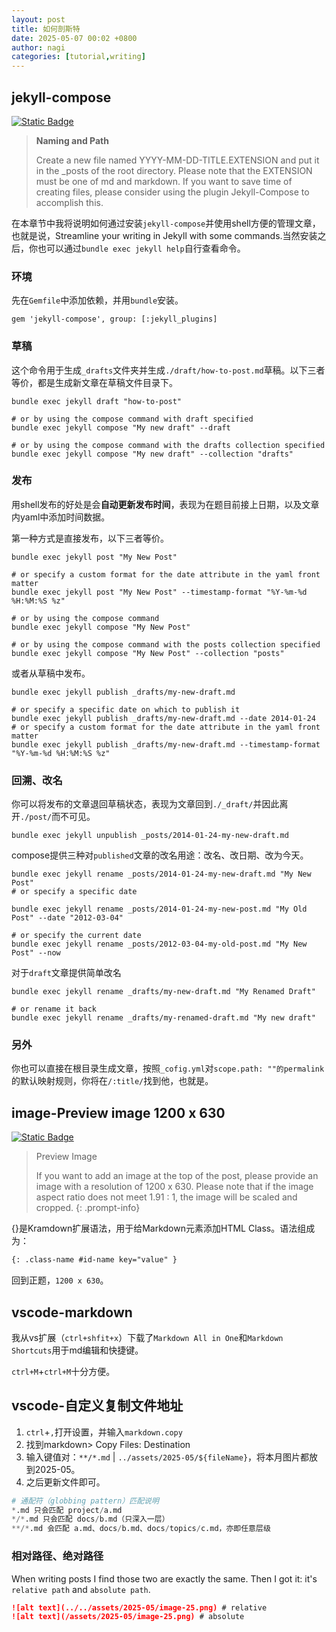 ```yaml
---
layout: post
title: 如何剖斯特
date: 2025-05-07 00:02 +0800
author: nagi
categories: [tutorial,writing]
---
```



## jekyll-compose
[![Static Badge](https://img.shields.io/badge/Jekyll-Compose-55acee)](https://github.com/jekyll/jekyll-compose)
> **Naming and Path**
> 
> Create a new file named YYYY-MM-DD-TITLE.EXTENSION and put it in the _posts of the root directory. Please note that the EXTENSION must be one of md and markdown. If you want to save time of creating files, please consider using the plugin Jekyll-Compose to accomplish this.

在本章节中我将说明如何通过安装`jekyll-compose`并使用shell方便的管理文章，也就是说，Streamline your writing in Jekyll with some commands.当然安装之后，你也可以通过`bundle exec jekyll help`自行查看命令。

### 环境
先在`Gemfile`中添加依赖，并用`bundle`安装。
```
gem 'jekyll-compose', group: [:jekyll_plugins]
```

### 草稿
这个命令用于生成`_drafts`文件夹并生成`./draft/how-to-post.md`草稿。以下三者等价，都是生成新文章在草稿文件目录下。
```shell
bundle exec jekyll draft "how-to-post"

# or by using the compose command with draft specified
bundle exec jekyll compose "My new draft" --draft

# or by using the compose command with the drafts collection specified
bundle exec jekyll compose "My new draft" --collection "drafts"

```

### 发布
用shell发布的好处是会**自动更新发布时间**，表现为在题目前接上日期，以及文章内yaml中添加时间数据。

第一种方式是直接发布，以下三者等价。
```shell
bundle exec jekyll post "My New Post"

# or specify a custom format for the date attribute in the yaml front matter
bundle exec jekyll post "My New Post" --timestamp-format "%Y-%m-%d %H:%M:%S %z"

# or by using the compose command
bundle exec jekyll compose "My New Post"

# or by using the compose command with the posts collection specified
bundle exec jekyll compose "My New Post" --collection "posts"
```
或者从草稿中发布。
```shell
bundle exec jekyll publish _drafts/my-new-draft.md

# or specify a specific date on which to publish it
bundle exec jekyll publish _drafts/my-new-draft.md --date 2014-01-24
# or specify a custom format for the date attribute in the yaml front matter
bundle exec jekyll publish _drafts/my-new-draft.md --timestamp-format "%Y-%m-%d %H:%M:%S %z"
```
### 回溯、改名
你可以将发布的文章退回草稿状态，表现为文章回到`./_draft/`并因此离开`./post/`而不可见。
```shell
bundle exec jekyll unpublish _posts/2014-01-24-my-new-draft.md
```
compose提供三种对`published`文章的改名用途：改名、改日期、改为今天。
```shell
bundle exec jekyll rename _posts/2014-01-24-my-new-draft.md "My New Post"
# or specify a specific date

bundle exec jekyll rename _posts/2014-01-24-my-new-post.md "My Old Post" --date "2012-03-04"

# or specify the current date
bundle exec jekyll rename _posts/2012-03-04-my-old-post.md "My New Post" --now

```
对于`draft`文章提供简单改名
```shell
bundle exec jekyll rename _drafts/my-new-draft.md "My Renamed Draft"

# or rename it back
bundle exec jekyll rename _drafts/my-renamed-draft.md "My new draft"
```

### 另外
你也可以直接在根目录生成文章，按照`_cofig.yml`对`scope.path: ""的permalink`的默认映射规则，你将在`/:title/`找到他，也就是。

## image-Preview image 1200 x 630
[![Static Badge](https://img.shields.io/badge/kramdown-%E6%89%A9%E5%B1%95html-55acee?logo=%23000000&logoColor=%23000000)](https://kramdown.gettalong.org/)
> Preview Image 
> 
> If you want to add an image at the top of the post, please provide an image with a resolution of 1200 x 630. Please note that if the image aspect ratio does not meet 1.91 : 1, the image will be scaled and cropped.
{: .prompt-info}

{}是Kramdown扩展语法，用于给Markdown元素添加HTML Class。语法组成为：
```markdown
{: .class-name #id-name key="value" }
```
回到正题，`1200 x 630`。

## vscode-markdown 
我从vs扩展（`ctrl+shfit+x`）下载了`Markdown All in One`和`Markdown Shortcuts`用于md编辑和快捷键。

`ctrl+M`+`ctrl+M`十分方便。

## vscode-自定义复制文件地址

1. `ctrl`+`,`打开设置，并输入`markdown.copy`
2. 找到markdown> Copy Files: Destination
3. 输入键值对：`**/*.md` | `../assets/2025-05/${fileName}`，将本月图片都放到2025-05。
4. 之后更新文件即可。

```python
# 通配符（globbing pattern）匹配说明
*.md 只会匹配 project/a.md
*/*.md 只会匹配 docs/b.md（只深入一层）
**/*.md 会匹配 a.md、docs/b.md、docs/topics/c.md，亦即任意层级
```

### 相对路径、绝对路径
When writing posts I find those two are exactly the same. Then I got it: it's `relative path` and `absolute path`.
```md
![alt text](../../assets/2025-05/image-25.png) # relative
![alt text](/assets/2025-05/image-25.png) # absolute
```